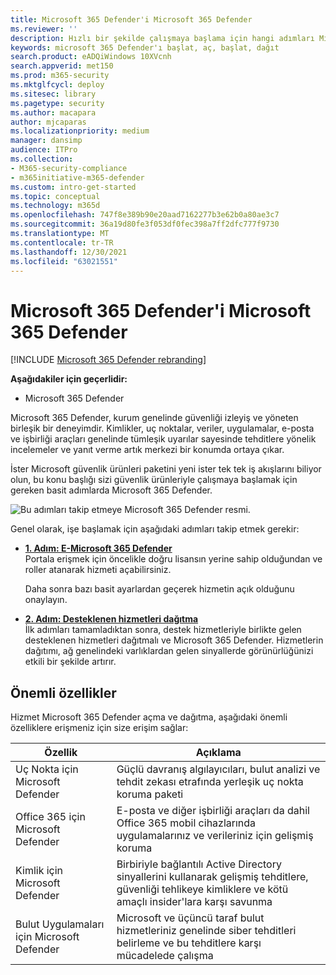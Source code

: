 ```yaml
---
title: Microsoft 365 Defender'i Microsoft 365 Defender
ms.reviewer: ''
description: Hızlı bir şekilde çalışmaya başlama için hangi adımları Microsoft 365 Defender
keywords: microsoft 365 Defender'ı başlat, aç, başlat, dağıt
search.product: eADQiWindows 10XVcnh
search.appverid: met150
ms.prod: m365-security
ms.mktglfcycl: deploy
ms.sitesec: library
ms.pagetype: security
ms.author: macapara
author: mjcaparas
ms.localizationpriority: medium
manager: dansimp
audience: ITPro
ms.collection:
- M365-security-compliance
- m365initiative-m365-defender
ms.custom: intro-get-started
ms.topic: conceptual
ms.technology: m365d
ms.openlocfilehash: 747f8e389b90e20aad7162277b3e62b0a80ae3c7
ms.sourcegitcommit: 36a19d80fe3f053df0fec398a7ff2dfc777f9730
ms.translationtype: MT
ms.contentlocale: tr-TR
ms.lasthandoff: 12/30/2021
ms.locfileid: "63021551"
---
```

# <a name="get-started-with-microsoft-365-defender"></a>Microsoft 365 Defender'i Microsoft 365 Defender

[!INCLUDE [Microsoft 365 Defender rebranding](../includes/microsoft-defender.md)]

**Aşağıdakiler için geçerlidir:**
- Microsoft 365 Defender

Microsoft 365 Defender, kurum genelinde güvenliği izleyiş ve yöneten birleşik bir deneyimdir. Kimlikler, uç noktalar, veriler, uygulamalar, e-posta ve işbirliği araçları genelinde tümleşik uyarılar sayesinde tehditlere yönelik incelemeler ve yanıt verme artık merkezi bir konumda ortaya çıkar. 

İster Microsoft güvenlik ürünleri paketini yeni ister tek tek iş akışlarını biliyor olun, bu konu başlığı sizi güvenlik ürünleriyle çalışmaya başlamak için gereken basit adımlarda Microsoft 365 Defender.

![Bu adımları takip etmeye Microsoft 365 Defender resmi.](../../media/mtp/get-started-m365d.png)

Genel olarak, işe başlamak için aşağıdaki adımları takip etmek gerekir:

- **[1. Adım: E-Microsoft 365 Defender](m365d-enable.md)** <br>
    Portala erişmek için öncelikle doğru lisansın yerine sahip olduğundan ve roller atanarak hizmeti açabilirsiniz. 

    Daha sonra bazı basit ayarlardan geçerek hizmetin açık olduğunu onaylayın.

- **[2. Adım: Desteklenen hizmetleri dağıtma](deploy-supported-services.md)** <br>
    İlk adımları tamamladıktan sonra, destek hizmetleriyle birlikte gelen desteklenen hizmetleri dağıtmalı ve Microsoft 365 Defender. Hizmetlerin dağıtımı, ağ genelindeki varlıklardan gelen sinyallerde görünürlüğünizi etkili bir şekilde artırır.


## <a name="key-capabilities"></a>Önemli özellikler
Hizmet Microsoft 365 Defender açma ve dağıtma, aşağıdaki önemli özelliklere erişmeniz için size erişim sağlar:


| Özellik | Açıklama |
| ------ | ------ |
| Uç Nokta için Microsoft Defender | Güçlü davranış algılayıcıları, bulut analizi ve tehdit zekası etrafında yerleşik uç nokta koruma paketi |
|Office 365 için Microsoft Defender | E-posta ve diğer işbirliği araçları da dahil Office 365 mobil cihazlarında uygulamalarınız ve verileriniz için gelişmiş koruma |
| Kimlik için Microsoft Defender | Birbiriyle bağlantılı Active Directory sinyallerini kullanarak gelişmiş tehditlere, güvenliği tehlikeye kimliklere ve kötü amaçlı insider'lara karşı savunma |
| Bulut Uygulamaları için Microsoft Defender | Microsoft ve üçüncü taraf bulut hizmetleriniz genelinde siber tehditleri belirleme ve bu tehditlere karşı mücadelede çalışma |
